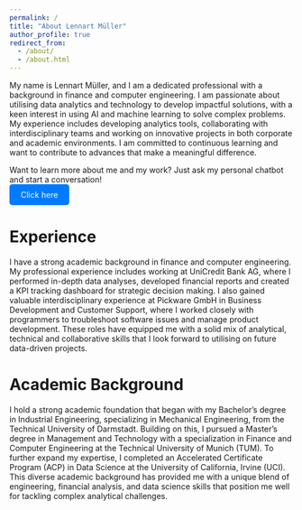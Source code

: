 ```yaml
---
permalink: /
title: "About Lennart Müller"
author_profile: true
redirect_from: 
  - /about/
  - /about.html
---
```


My name is Lennart Müller, and I am a dedicated professional with a background in finance and computer engineering. I am passionate about utilising data analytics and technology to develop impactful solutions, with a keen interest in using AI and machine learning to solve complex problems. My experience includes developing analytics tools, collaborating with interdisciplinary teams and working on innovative projects in both corporate and academic environments. I am committed to continuous learning and want to contribute to advances that make a meaningful difference.
<div>
Want to learn more about me and my work? Just ask my personal chatbot and start a conversation!
<div>
<div>
  <a href="https://chatgpt.com/g/g-673d31d1e5c08191ba939ead6158795f-lennart-muller" target="_blank" style="display: inline-block; padding: 10px 20px; color: white; background-color: #007BFF; border-radius: 5px; text-decoration: none;">Click here</a>
</div>
</div>

Experience
======
I have a strong academic background in finance and computer engineering. My professional experience includes working at UniCredit Bank AG, where I performed in-depth data analyses, developed financial reports and created a KPI tracking dashboard for strategic decision making. I also gained valuable interdisciplinary experience at Pickware GmbH in Business Development and Customer Support, where I worked closely with programmers to troubleshoot software issues and manage product development. These roles have equipped me with a solid mix of analytical, technical and collaborative skills that I look forward to utilising on future data-driven projects.

Academic Background
======
I hold a strong academic foundation that began with my Bachelor’s degree in Industrial Engineering, specializing in Mechanical Engineering, from the Technical University of Darmstadt. Building on this, I pursued a Master’s degree in Management and Technology with a specialization in Finance and Computer Engineering at the Technical University of Munich (TUM). To further expand my expertise, I completed an Accelerated Certificate Program (ACP) in Data Science at the University of California, Irvine (UCI).                                                                      This diverse academic background has provided me with a unique blend of engineering, financial analysis, and data science skills that position me well for tackling complex analytical challenges.
